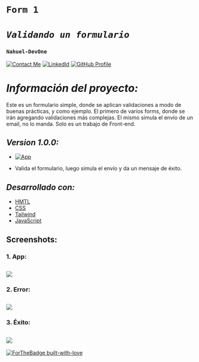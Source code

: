 # **`Form 1`** 
# *`Validando un formulario`* 
### **`Nahuel-DevOne`**
[![Contact Me](https://img.shields.io/badge/Email-informational?style=for-the-badge&logo=Mail.Ru&logoColor=fff&color=red)](mailto:nahue.developer1@gmail.com)
[![LinkedId](https://img.shields.io/badge/LinkedIn-informational?style=for-the-badge&logo=linkedin&logoColor=fff&color=blue)](https://www.linkedin.com/in/nahuel-developer/)
[![GitHub Profile](https://img.shields.io/badge/GitHub-informational?style=for-the-badge&logo=GitHub&logoColor=fff&color=23272d)](https://github.com/Nahuel-DevOne)

# *Información del proyecto:*

Este es un formulario simple, donde se aplican validaciones a modo de buenas prácticas, y como ejemplo. El primero de varios forms, donde se irán agregando validaciones más complejas.
El mismo simula el envío de un email, no lo manda. Solo es un trabajo de Front-end.

## *Version 1.0.0:*

- [![App](https://img.shields.io/badge/Form-informational?style=for-the-badge&logo=netlify&logoColor=fff&color=23272d)](https://nahuel-devone.github.io/form-1/)

- Valida el formulario, luego simula el envío y da un mensaje de éxito.

## *Desarrollado con:*

- [HMTL](https://developer.mozilla.org/es/docs/Web/HTML)
- [CSS](https://developer.mozilla.org/es/docs/Web/CSS)
- [Tailwind](https://tailwindui.com/)
- [JavaScript](https://developer.mozilla.org/es/docs/Web/JavaScript)


## **Screenshots:**

### 1. App:
## ![](public/images/flujo-compra/home.png)

### 2. Error:

## ![](public/images/flujo-compra/detalle-producto.png)

### 3. Éxito:

## ![](public/images/flujo-compra/carrito-compra.png)

<!-- Hecho con amor -->
[![ForTheBadge built-with-love](http://ForTheBadge.com/images/badges/built-with-love.svg)](https://GitHub.com/Nahuel-Devone/)